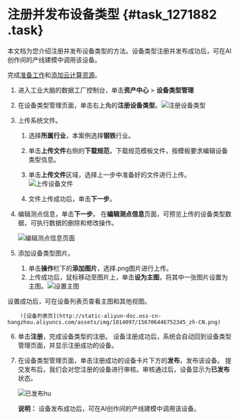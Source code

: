 # 注册并发布设备类型 {#task_1271882 .task}

本文档为您介绍注册并发布设备类型的方法。设备类型注册并发布成功后，可在AI创作间的产线建模中调用该设备。

完成[准备工作](cn.zh-CN/.md#)和[添加云计算资源](cn.zh-CN/快速开始-行业顾问/添加云计算资源.md#)。

1.  进入工业大脑的数据工厂控制台，单击**资产中心** \> **设备类型管理**
2.  在设备类型管理页面，单击右上角的**注册设备类型**。![注册设备类型](http://static-aliyun-doc.oss-cn-hangzhou.aliyuncs.com/assets/img/1014097/156706445252341_zh-CN.png)


3.  上传系统文件。 
    1.  选择**所属行业**，本案例选择**钢铁**行业。
    2.  单击**上传文件**右侧的**下载规范**，下载规范模板文件，按模板要求编辑设备类型信息。
    3.  单击**上传文件**区域，选择上一步中准备好的文件进行上传。![上传设备文件](http://static-aliyun-doc.oss-cn-hangzhou.aliyuncs.com/assets/img/1014097/156706445552342_zh-CN.png)


    4.  文件上传成功后，单击**下一步**。
4.  编辑测点信息，单击**下一步**。 在**编辑测点信息**页面，可预览上传的设备类型数据，可执行数据的删除和修改操作。

    ![编辑测点信息页面](http://static-aliyun-doc.oss-cn-hangzhou.aliyuncs.com/assets/img/1014097/156706446452343_zh-CN.png)

5.  添加设备类型图片。 
    1.  单击**操作**栏下的**添加图片**，选择.png图片进行上传。
    2.  上传成功后，鼠标移动至图片上，单击**设为主图**，将其中一张图片设置为主图。![设置主图](http://static-aliyun-doc.oss-cn-hangzhou.aliyuncs.com/assets/img/1014097/156706446752344_zh-CN.png)

 设置成功后，可在设备列表页查看主图和其他视图。

        ![设备列表页](http://static-aliyun-doc.oss-cn-hangzhou.aliyuncs.com/assets/img/1014097/156706446752345_zh-CN.png)

6.  单击**注册**，完成设备类型的注册。 设备注册成功后，系统会自动回到设备类型管理页面，并显示注册成功的设备。
7.  在设备类型管理页面，单击注册成功的设备卡片下方的**发布**，发布该设备。 提交发布后，我们会对您注册的设备进行审核。审核通过后，设备显示为**已发布**状态。

    ![已发布hu](http://static-aliyun-doc.oss-cn-hangzhou.aliyuncs.com/assets/img/1014097/156706446952346_zh-CN.png)

    **说明：** 设备发布成功后，可在AI创作间的产线建模中调用该设备。


